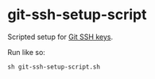 # git-ssh-setup-script
Scripted setup for [Git SSH keys](https://help.github.com/articles/generating-ssh-keys/).

Run like so:
```
sh git-ssh-setup-script.sh
```

